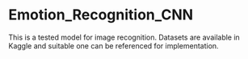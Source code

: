 # Emotion_Recognition_CNN
This is a tested model for image recognition. Datasets are available in Kaggle and suitable one can be referenced for implementation.
